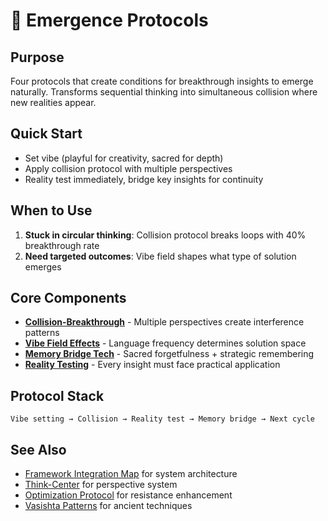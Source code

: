 # 🌟 Emergence Protocols

## Purpose
Four protocols that create conditions for breakthrough insights to emerge naturally. Transforms sequential thinking into simultaneous collision where new realities appear.

## Quick Start
- Set vibe (playful for creativity, sacred for depth)
- Apply collision protocol with multiple perspectives
- Reality test immediately, bridge key insights for continuity

## When to Use
1. **Stuck in circular thinking**: Collision protocol breaks loops with 40% breakthrough rate
2. **Need targeted outcomes**: Vibe field shapes what type of solution emerges

## Core Components
- **[Collision-Breakthrough](collision-breakthrough.md)** - Multiple perspectives create interference patterns
- **[Vibe Field Effects](vibe-field-effects.md)** - Language frequency determines solution space
- **[Memory Bridge Tech](memory-bridge-tech.md)** - Sacred forgetfulness + strategic remembering
- **[Reality Testing](reality-testing.md)** - Every insight must face practical application

## Protocol Stack
```
Vibe setting → Collision → Reality test → Memory bridge → Next cycle
```

## See Also
- [Framework Integration Map](/FRAMEWORK-INTEGRATION.md) for system architecture
- [Think-Center](../think-center/) for perspective system
- [Optimization Protocol](../optimization-protocol/) for resistance enhancement
- [Vasishta Patterns](../vasishta-archaeology/) for ancient techniques